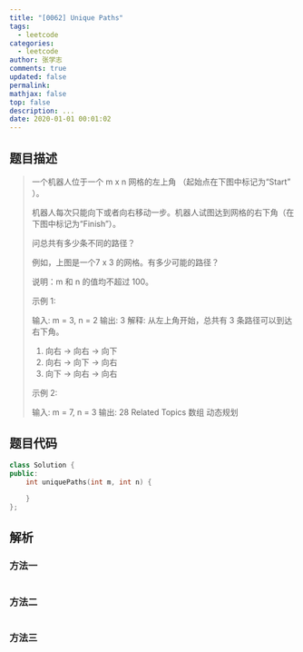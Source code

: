 ```yaml
---
title: "[0062] Unique Paths"
tags:
  - leetcode
categories:
  - leetcode
author: 张学志
comments: true
updated: false
permalink:
mathjax: false
top: false
description: ...
date: 2020-01-01 00:01:02
---
```


## 题目描述

> 一个机器人位于一个 m x n 网格的左上角 （起始点在下图中标记为“Start” ）。 
> 
> 机器人每次只能向下或者向右移动一步。机器人试图达到网格的右下角（在下图中标记为“Finish”）。 
> 
> 问总共有多少条不同的路径？ 
> 
> 
> 
> 例如，上图是一个7 x 3 的网格。有多少可能的路径？ 
> 
> 说明：m 和 n 的值均不超过 100。 
> 
> 示例 1: 
> 
> 输入: m = 3, n = 2
> 输出: 3
> 解释:
> 从左上角开始，总共有 3 条路径可以到达右下角。
> 1. 向右 -> 向右 -> 向下
> 2. 向右 -> 向下 -> 向右
> 3. 向下 -> 向右 -> 向右
> 
> 
> 示例 2: 
> 
> 输入: m = 7, n = 3
> 输出: 28 
> Related Topics 数组 动态规划

## 题目代码

```cpp
class Solution {
public:
    int uniquePaths(int m, int n) {
        
    }
};
```

## 解析

### 方法一

```cpp

```

### 方法二

```cpp

```

### 方法三

```cpp

```

